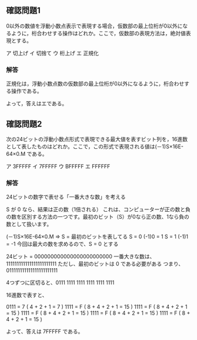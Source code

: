 ## 確認問題1

0以外の数値を浮動小数点表示で表現する場合，仮数部の最上位桁が0以外になるように，桁合わせする操作はどれか。ここで，仮数部の表現方法は，絶対値表現とする。

ア 切上げ
イ 切捨て
ウ 桁上げ
エ 正規化

### 解答

正規化は，浮動小数点数の仮数部の最上位桁が0以外になるように，桁合わせする操作である。

よって，答えはエである。

## 確認問題2

次の24ビットの浮動小数点形式で表現できる最大値を表すビット列を，16進数として表したものはどれか。ここで，この形式で表現される値は(－1)S×16E-64×0.M である。

ア 3FFFFF
イ 7FFFFF
ウ BFFFFF
エ FFFFFF

### 解答

24ビットの数字で表せる「一番大きな数」を考える


S が 0 なら、結果は正の数（1倍される）
これは、コンピューターが正の数と負の数を区別する方法の一つです。最初のビット（S）が0なら正の数、1なら負の数として扱います。

(－1)S×16E-64×0.M => S = 最初のビットを表してる
S = 0 
(-1)0 = 1
S = 1
(-1)1 = -1
今回は最大の数を求めるので、S = 0 とする

24ビット = 000000000000000000000000
一番大きな数は、111111111111111111111111
ただし、最初のビットは 0 である必要がある
つまり、011111111111111111111111

4つずつに区切ると、0111 1111 1111 1111 1111 1111

16進数で表すと、

0111 = 7 ( 4 + 2 + 1 = 7 )
1111 = F ( 8 + 4 + 2 + 1 = 15 )
1111 = F ( 8 + 4 + 2 + 1 = 15 )
1111 = F ( 8 + 4 + 2 + 1 = 15 )
1111 = F ( 8 + 4 + 2 + 1 = 15 )
1111 = F ( 8 + 4 + 2 + 1 = 15 )

よって、答えは 7FFFFF である。